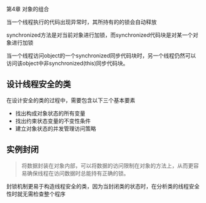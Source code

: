 第4章 对象的组合

当一个线程执行的代码出现异常时，其所持有的的锁会自动释放

synchronized方法是对当前对象进行加锁，而synchronized代码块是对某一个对象进行加锁

当一个线程访问object的一个synchronized同步代码块时，另一个线程仍然可以访问该object中非synchronized(this)同步代码块。

设计线程安全的类
----------
在设计安全的类的过程中，需要包含以下三个基本要素
* 找出构成对象状态的所有变量
* 找出约束状态变量的不变性条件
* 建立对象状态的并发管理访问策略 

实例封闭
-------
> 将数据封装在对象内部，可以将数据的访问限制在对象的方法上，从而更容易确保线程在访问数据时总能持有正确的锁。

封锁机制更易于构造线程安全的类，因为当封闭类的状态时，在分析类的线程安全性时就无需检查整个程序





